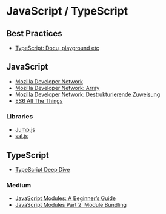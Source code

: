 # JavaScript / TypeScript

## Best Practices

- <a target="_blank" href="http://www.typescriptlang.org/play/">TypeScript: Docu, playground etc</a>

## JavaScript

- <a target="_blank" href="https://developer.mozilla.org/de/">Mozilla Developer Network</a>
- <a target="_blank" href="https://developer.mozilla.org/de/docs/Web/JavaScript/Reference/Global_Objects/Array">Mozilla Developer Network: Array</a>
- <a target="_blank" href="https://developer.mozilla.org/de/docs/Web/JavaScript/Reference/Operators/Destrukturierende_Zuweisung">Mozilla Developer Network: Destrukturierende Zuweisung</a>
- <a target="_blank" href="https://melanieseltzer.github.io/es6-all-the-things/">ES6 All The Things</a>

### Libraries

- <a target="_blank" href="http://callmecavs.com/jump.js/">Jump.js</a>
- <a target="_blank" href="https://mciastek.github.io/sal/">sal.js</a>

## TypeScript

- <a target="_blank" href="https://basarat.gitbooks.io/typescript/">TypeScript Deep Dive</a>

### Medium

- <a target="\_blank" href="https://medium.freecodecamp.org/javascript-modules-a-beginner-s-guide-783f7d7a5fcc">JavaScript Modules: A Beginner’s Guide</a>
- <a target="\_blank" href="https://medium.freecodecamp.org/javascript-modules-part-2-module-bundling-5020383cf306">JavaScript Modules Part 2: Module Bundling</a>

